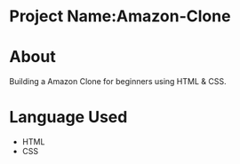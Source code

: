 # Project Name:Amazon-Clone
# About
Building a Amazon Clone for beginners using HTML &amp; CSS.
# Language Used
- HTML
- CSS
